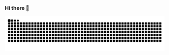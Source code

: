 ### Hi there 👋
<picture>
  <source media="(prefers-color-scheme: dark)" srcset="https://raw.githubusercontent.com/Venomrko/Venomrko/output/github-contribution-grid-snake-dark.svg">
  <source media="(prefers-color-scheme: light)" srcset="https://raw.githubusercontent.com/Venomrko/Venomrko/output/github-contribution-grid-snake.svg">
  <img alt="github contribution grid snake animation" src="https://raw.githubusercontent.com/Venomrko/Venomrko/output/github-contribution-grid-snake.svg">
</picture>
